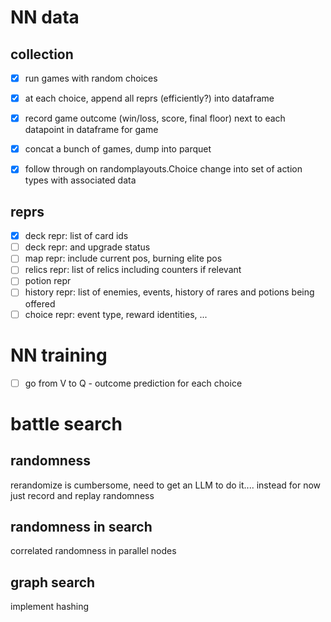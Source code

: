 # NN data

## collection
- [x] run games with random choices
- [x] at each choice, append all reprs (efficiently?) into dataframe
- [x] record game outcome (win/loss, score, final floor) next to each datapoint in dataframe for game
- [x] concat a bunch of games, dump into parquet
- [x] follow through on randomplayouts.Choice change into set of action types with associated data


## reprs
- [x] deck repr: list of card ids
- [ ] deck repr: and upgrade status
- [ ] map repr: include current pos, burning elite pos
- [ ] relics repr: list of relics including counters if relevant
- [ ] potion repr
- [ ] history repr: list of enemies, events, history of rares and potions being offered
- [ ] choice repr: event type, reward identities, ...

# NN training

- [ ] go from V to Q - outcome prediction for each choice

# battle search
## randomness
rerandomize is cumbersome, need to get an LLM to do it....
instead for now just record and replay randomness

## randomness in search
correlated randomness in parallel nodes

## graph search
implement hashing
